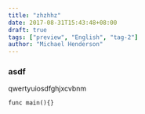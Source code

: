 ```yaml
---
title: "zhzhhz"
date: 2017-08-31T15:43:48+08:00
draft: true
tags: ["preview", "English", "tag-2"]
author: "Michael Henderson"
---
```


### asdf
qwertyuiosdfghjxcvbnm
```
func main(){}
```
